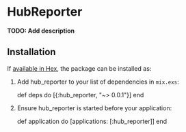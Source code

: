 # HubReporter

**TODO: Add description**

## Installation

If [available in Hex](https://hex.pm/docs/publish), the package can be installed as:

  1. Add hub_reporter to your list of dependencies in `mix.exs`:

        def deps do
          [{:hub_reporter, "~> 0.0.1"}]
        end

  2. Ensure hub_reporter is started before your application:

        def application do
          [applications: [:hub_reporter]]
        end

